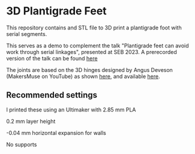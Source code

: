 # 3D Plantigrade Feet

This repository contains and STL file to 3D print a plantigrade foot with serial segments. 

This serves as a demo to complement the talk "Plantigrade feet can avoid work through serial linkages", presented at SEB 2023. A prerecorded version of the talk can be found [here](https://youtu.be/BIwkG6a5WEo)

The joints are based on the 3D hinges designed by Angus Deveson (MakersMuse on YouTube) as shown [here](https://www.youtube.com/watch?v=7JhjhgjchfM), and available [here](https://gumroad.com/products/HFUjr).

## Recommended settings

I printed these using an Ultimaker with 2.85 mm PLA

0.2 mm layer height

-0.04 mm horizontal expansion for walls

No supports

